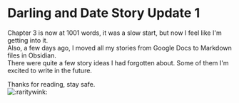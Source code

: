 # Darling and Date Story Update 1

Chapter 3 is now at 1001 words, it was a slow start, but now I feel like I'm getting into it.  
Also, a few days ago, I moved all my stories from Google Docs to Markdown files in Obsidian.  
There were quite a few story ideas I had forgotten about. Some of them I'm excited to write in the future.

Thanks for reading, stay safe.  
![:raritywink:](../../ponies/emotes/raritywink.png)
